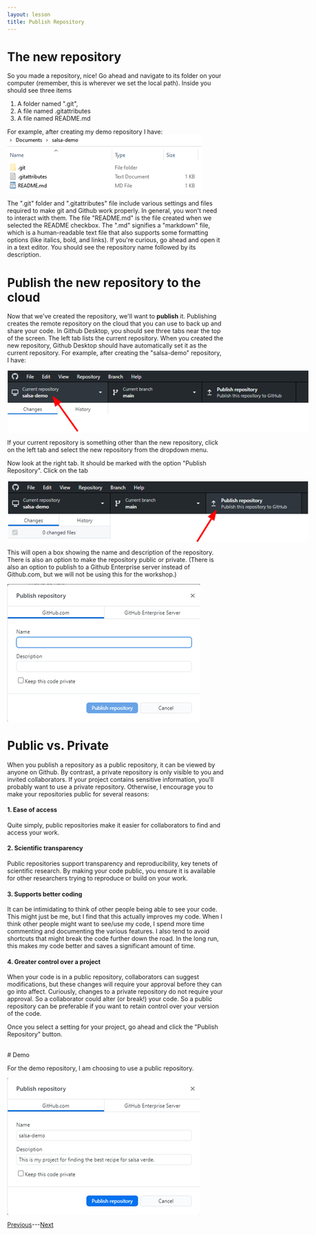 ```yaml
---
layout: lesson
title: Publish Repository
---
```


# The new repository

So you made a repository, nice! Go ahead and navigate to its folder on your computer (remember, this is wherever we set the local path). Inside you should see three items

1. A folder named ".git",
2. A file named .gitattributes
3. A file named README.md

For example, after creating my demo repository I have:
<img src="..\assets\images\new-repo-contents.png" alt="Show a file browser for the 'salsa-demo' repository. Contents are a 'git' folder, 'gitattributes' file, and a 'README' file." style="max-width:453px;display:block">

The ".git" folder and ".gitattributes" file include various settings and files required to make git and Github work properly. In general, you won't need to interact with them. The file "README.md" is the file created when we selected the README checkbox. The ".md" signifies a "markdown" file, which is a human-readable text file that also supports some formatting options (like italics, bold, and links). If you're curious, go ahead and open it in a text editor. You should see the repository name followed by its description.

# Publish the new repository to the cloud

Now that we've created the repository, we'll want to **publish** it. Publishing creates the remote repository on the cloud that you can use to back up and share your code. In Github Desktop, you should see three tabs near the top of the screen. The left tab lists the current repository. When you created the new repository, Github Desktop should have automatically set it as the current repository. For example, after creating the "salsa-demo" repository, I have:

<img src="..\assets\images\left-tab.png" alt="The new repository as the current repository." style="max-width:700px;display:block">

If your current repository is something other than the new repository, click on the left tab and select the new repository from the dropdown menu.

Now look at the right tab. It should be marked with the option "Publish Repository". Click on the tab

<img src="..\assets\images\right-tab.png" alt="Publishing a new repository for my demo project." style="max-width:700px;display:block">

This will open a box showing the name and description of the repository. There is also an option to make the repository public or private. (There is also an option to publish to a Github Enterprise server instead of Github.com, but we will not be using this for the workshop.)

<img src="..\assets\images\publish.png" alt="The box with options for publishing." style="max-width:448px;display:block">

# Public vs. Private

When you publish a repository as a public repository, it can be viewed by anyone on Github. By contrast, a private repository is only visible to you and invited collaborators. If your project contains sensitive information, you'll probably want to use a private repository. Otherwise, I encourage you to make your repositories public for several reasons:

#### 1. Ease of access
Quite simply, public repositories make it easier for collaborators to find and access your work.

#### 2. Scientific transparency
Public repositories support transparency and reproducibility, key tenets of scientific research. By making your code public, you ensure it is available for other researchers trying to reproduce or build on your work.

#### 3. Supports better coding
It can be intimidating to think of other people being able to see your code. This might just be me, but I find that this actually improves my code. When I think other people might want to see/use my code, I spend more time commenting and documenting the various features. I also tend to avoid shortcuts that might break the code further down the road. In the long run, this makes my code better and saves a significant amount of time.

#### 4. Greater control over a project
When your code is in a public repository, collaborators can suggest modifications, but these changes will require your approval before they can go into affect. Curiously, changes to a private repository do not require your approval. So a collaborator could alter (or break!) your code. So a public repository can be preferable if you want to retain control over your version of the code.

Once you select a setting for your project, go ahead and click the "Publish Repository" button.

<br>
# Demo

For the demo repository, I am choosing to use a public repository.

<img src="..\assets\images\demo-publish.png" alt="Publishing a new repository for my demo project." style="max-width:448px;display:block">


[Previous](new)---[Next](remote)
